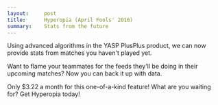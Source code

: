 ```yaml
---
layout:     post
title:      Hyperopia (April Fools' 2016)
summary:    Stats from the future
---
```


Using advanced algorithms in the YASP PlusPlus product, we can now provide stats from matches you haven't played yet.

Want to flame your teammates for the feeds they'll be doing in their upcoming matches?  Now you can back it up with data.

Only $3.22 a month for this one-of-a-kind feature!  What are you waiting for?  Get Hyperopia today!